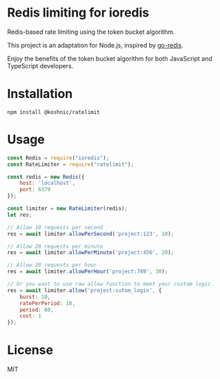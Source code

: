 # Redis limiting for ioredis

Redis-based rate limiting using the token bucket algorithm.

This project is an adaptation for Node.js, inspired by [go-redis](https://github.com/go-redis/redis_rate).

Enjoy the benefits of the token bucket algorithm for both JavaScript and TypeScript developers.

# Installation

```shell
npm install @koshnic/ratelimit
```

# Usage

```javascript
const Redis = require("ioredis");
const RateLimiter = require("ratelimit");

const redis = new Redis({
    host: 'localhost',
    port: 6379
});

const limiter = new RateLimiter(redis);
let res;

// Allow 10 requests per second
res = await limiter.allowPerSecond('project:123', 10);

// Allow 20 requests per minute
res = await limiter.allowPerMinute('project:456', 20);

// Allow 30 requests per hour
res = await limiter.allowPerHour('project:789', 30);

// Or you want to use raw allow function to meet your custom logic.
res = await limiter.allow('project:cutom_login', {
    burst: 10,
    ratePerPeriod: 10,
    period: 60,
    cost: 1
});
```

# License

MIT

